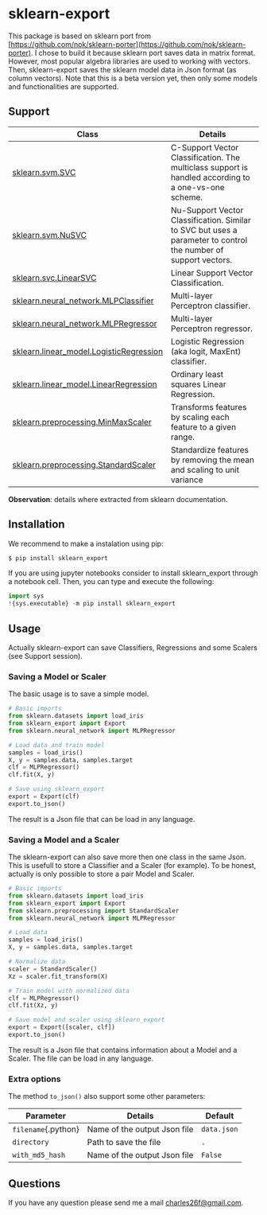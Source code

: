 # sklearn-export

This package is based on sklearn port from [https://github.com/nok/sklearn-porter](https://github.com/nok/sklearn-porter).  I chose to build it because sklearn port saves data in matrix format. However, most popular algebra libraries are used to working with vectors. Then, sklearn-export saves the sklearn model data in Json format (as column vectors).  Note that this is a beta version yet, then only some models and functionalities are supported.

## Support

|  Class | Details  |
| ------------ | ------ |
| [sklearn.svm.SVC](http://scikit-learn.org/stable/modules/generated/sklearn.svm.SVC.html)| C-Support Vector Classification. The multiclass support is handled according to a one-vs-one scheme.|
| [sklearn.svm.NuSVC](http://scikit-learn.org/stable/modules/generated/sklearn.svm.NuSVC.html) | Nu-Support Vector Classification. Similar to SVC but uses a parameter to control the number of support vectors. |
|[sklearn.svc.LinearSVC](http://scikit-learn.org/stable/modules/generated/sklearn.svm.LinearSVC.html) | Linear Support Vector Classification.|
|[sklearn.neural_network.MLPClassifier](http://scikit-learn.org/stable/modules/generated/sklearn.neural_network.MLPClassifier.html)| Multi-layer Perceptron classifier.|
|[sklearn.neural_network.MLPRegressor](http://scikit-learn.org/stable/modules/generated/sklearn.neural_network.MLPRegressor.html)|Multi-layer Perceptron regressor.|
|[sklearn.linear_model.LogisticRegression](https://scikit-learn.org/stable/modules/generated/sklearn.linear_model.LogisticRegression.html)|Logistic Regression (aka logit, MaxEnt) classifier.|
|[sklearn.linear_model.LinearRegression](https://scikit-learn.org/stable/modules/generated/sklearn.linear_model.LinearRegression.html)|Ordinary least squares Linear Regression.|
|[sklearn.preprocessing.MinMaxScaler](https://scikit-learn.org/stable/modules/generated/sklearn.preprocessing.MinMaxScaler.html)|Transforms features by scaling each feature to a given range.|
|[sklearn.preprocessing.StandardScaler](https://scikit-learn.org/stable/modules/generated/sklearn.preprocessing.StandardScaler.html)|Standardize features by removing the mean and scaling to unit variance|

**Observation**: details where extracted from sklearn documentation.
## Installation
We recommend to make a instalation using pip:
```bash
$ pip install sklearn_export
```
If you are using jupyter notebooks consider to install sklearn_export through a notebook cell. Then, you can type and execute the following:
```python
import sys
!{sys.executable} -m pip install sklearn_export
```
## Usage

Actually sklearn-export can save Classifiers, Regressions and some Scalers (see Support session).

 ### Saving a Model or Scaler

 The basic usage is to save a simple model.
```python
# Basic imports
from sklearn.datasets import load_iris
from sklearn_export import Export
from sklearn.neural_network import MLPRegressor

# Load data and train model
samples = load_iris()
X, y = samples.data, samples.target
clf = MLPRegressor()
clf.fit(X, y)

# Save using sklearn_export
export = Export(clf)
export.to_json()
```
The result is a Json file that can be load in any language.

### Saving a Model and a Scaler
The sklearn-export can also save more then one class in the same Json. This is usefull to store a Classifier and a Scaler (for example). To be honest, actually is only possible to store a pair Model and Scaler.
```python
# Basic imports
from sklearn.datasets import load_iris
from sklearn_export import Export
from sklearn.preprocessing import StandardScaler
from sklearn.neural_network import MLPRegressor

# Load data
samples = load_iris()
X, y = samples.data, samples.target

# Normalize data
scaler = StandardScaler()
Xz = scaler.fit_transform(X)

# Train model with normalized data
clf = MLPRegressor()
clf.fit(Xz, y)

# Save model and scaler using sklearn_export
export = Export([scaler, clf])
export.to_json()
```
 The result is a Json file that contains information about a Model and a Scaler. The file can be load in any language.

### Extra options

The method `to_json()` also support some other parameters:

|  Parameter | Details  | Default |
| -------- | ------ | ------ |
| `filename`{.python} | Name of the output Json file | `data.json` |
| `directory` | Path to save the file | `.` |
| `with_md5_hash` | Name of the output Json file | `False` |

## Questions
If you have any question please send me a mail <charles26f@gmail.com>.


